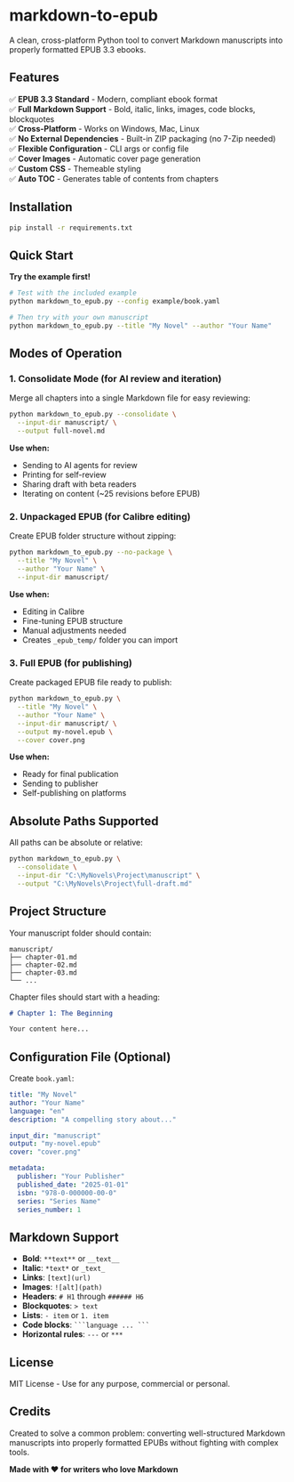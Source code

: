 # markdown-to-epub

A clean, cross-platform Python tool to convert Markdown manuscripts into properly formatted EPUB 3.3 ebooks.

## Features

✅ **EPUB 3.3 Standard** - Modern, compliant ebook format  
✅ **Full Markdown Support** - Bold, italic, links, images, code blocks, blockquotes  
✅ **Cross-Platform** - Works on Windows, Mac, Linux  
✅ **No External Dependencies** - Built-in ZIP packaging (no 7-Zip needed)  
✅ **Flexible Configuration** - CLI args or config file  
✅ **Cover Images** - Automatic cover page generation  
✅ **Custom CSS** - Themeable styling  
✅ **Auto TOC** - Generates table of contents from chapters  

## Installation

```bash
pip install -r requirements.txt
```

## Quick Start

**Try the example first!**

```bash
# Test with the included example
python markdown_to_epub.py --config example/book.yaml

# Then try with your own manuscript
python markdown_to_epub.py --title "My Novel" --author "Your Name"
```

## Modes of Operation

### 1. Consolidate Mode (for AI review and iteration)

Merge all chapters into a single Markdown file for easy reviewing:

```bash
python markdown_to_epub.py --consolidate \
  --input-dir manuscript/ \
  --output full-novel.md
```

**Use when:**
- Sending to AI agents for review
- Printing for self-review
- Sharing draft with beta readers
- Iterating on content (~25 revisions before EPUB)

### 2. Unpackaged EPUB (for Calibre editing)

Create EPUB folder structure without zipping:

```bash
python markdown_to_epub.py --no-package \
  --title "My Novel" \
  --author "Your Name" \
  --input-dir manuscript/
```

**Use when:**
- Editing in Calibre
- Fine-tuning EPUB structure
- Manual adjustments needed
- Creates `_epub_temp/` folder you can import

### 3. Full EPUB (for publishing)

Create packaged EPUB file ready to publish:

```bash
python markdown_to_epub.py \
  --title "My Novel" \
  --author "Your Name" \
  --input-dir manuscript/ \
  --output my-novel.epub \
  --cover cover.png
```

**Use when:**
- Ready for final publication
- Sending to publisher
- Self-publishing on platforms

## Absolute Paths Supported

All paths can be absolute or relative:

```bash
python markdown_to_epub.py \
  --consolidate \
  --input-dir "C:\MyNovels\Project\manuscript" \
  --output "C:\MyNovels\Project\full-draft.md"
```

## Project Structure

Your manuscript folder should contain:

```
manuscript/
├── chapter-01.md
├── chapter-02.md
├── chapter-03.md
└── ...
```

Chapter files should start with a heading:

```markdown
# Chapter 1: The Beginning

Your content here...
```

## Configuration File (Optional)

Create `book.yaml`:

```yaml
title: "My Novel"
author: "Your Name"
language: "en"
description: "A compelling story about..."

input_dir: "manuscript"
output: "my-novel.epub"
cover: "cover.png"

metadata:
  publisher: "Your Publisher"
  published_date: "2025-01-01"
  isbn: "978-0-000000-00-0"
  series: "Series Name"
  series_number: 1
```

## Markdown Support

- **Bold**: `**text**` or `__text__`
- **Italic**: `*text*` or `_text_`
- **Links**: `[text](url)`
- **Images**: `![alt](path)`
- **Headers**: `# H1` through `###### H6`
- **Blockquotes**: `> text`
- **Lists**: `- item` or `1. item`
- **Code blocks**: ` ```language ... ``` `
- **Horizontal rules**: `---` or `***`

## License

MIT License - Use for any purpose, commercial or personal.

## Credits

Created to solve a common problem: converting well-structured Markdown manuscripts into properly formatted EPUBs without fighting with complex tools.

**Made with ❤️ for writers who love Markdown**
